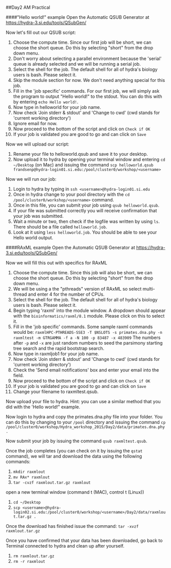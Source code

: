##Day2 AM Practical

####"Hello world!" example
Open the Automatic QSUB Generator at <https://hydra-3.si.edu/tools/QSubGen/>

Now let's fill out our QSUB script:

1. Choose the compute time. Since our first job will be short, we can choose the short queue. Do this by selecting "short" from the drop down menu.
2. Don't worry about selecting a parallel environment because the 'serial' queue is already selected and we will be running a serial job.
3. Select the shell for the job. The default shell for all of hydra's biology users is bash. Please select it.
4. Skip the module section for now. We don't need anything special for this job.
5. Fill in the 'job specific' commands. For our first job, we will simply ask the program to output "Hello world!" to the stdout. You can do this with by entering `echo Hello world!`.
6. Now type in helloworld for your job name.
7. Now check 'Join stderr & stdout' and 'Change to cwd' (cwd stands for 'current working directory')
8. Ignore email for now.
9. Now proceed to the bottom of the script and click on `Check if OK`
10. If your job is validated you are good to go and can click on `Save`

Now we will upload our script:

1. Rename your file to helloworld.qsub and save it to your desktop.
2. Now upload it to hydra by opening your terminal window and entering `cd ~/Desktop` (on Mac) and issuing the command `scp helloworld.qsub frandsenp@hydra-login01.si.edu:/pool/cluster0/workshop/<username>`

Now we will run our job:

1. Login to hydra by typing in `ssh <username>@hydra-login01.si.edu`
2. Once in hydra change to your pool directory with the `cd /pool/cluster0/workshop/<username>` command.
3. Once in this file, you can submit your job using `qsub helloworld.qsub`.
4. If your file was submitted correctly you will receive confirmation that your job was submitted.
5. Wait a minute or two, then check if the logfile was written by using `ls`. There should be a file called `helloworld.job`.
6. Look at it using `less helloworld.job`. You should be able to see your Hello world output.

####RAxML example
Open the Automatic QSUB Generator at <https://hydra-3.si.edu/tools/QSubGen/>

Now we will fill this out with specifics for RAxML

1. Choose the compute time. Since this job will also be short, we can choose the short queue. Do this by selecting "short" from the drop down menu.
2. We will be using a the "pthreads" version of RAxML so select multi-thread and enter 4 for the number of CPUs.
3. Select the shell for the job. The default shell for all of hydra's biology users is bash. Please select it.
4. Begin typing 'raxml' into the module window. A dropdown should appear with the `bioinformatics/raxml/8.1` module. Please click on this to select it.
5. Fill in the 'job specific' commands. Some sample raxml commands would be: `raxmlHPC-PTHREADS-SSE3 -T $NSLOTS -s primates.dna.phy -n raxmltest -m GTRGAMMA -f a -N 100 -p 83487 -x 483909` The numbers after `-p` and `-x` are just random numbers to seed the parsimony starting tree search and the rapid bootstrap search.
6. Now type in raxmljob1 for your job name.
7. Now check 'Join stderr & stdout' and 'Change to cwd' (cwd stands for 'current working directory')
8. Check the 'Send email notifications' box and enter your email into the field.
9. Now proceed to the bottom of the script and click on `Check if OK`
10. If your job is validated you are good to go and can click on `Save`
11. Change your filename to raxmltest.qsub.

Now upload your file to hydra. Hint: you can use a similar method that you did with the 'Hello world!" example.

Now login to hydra and copy the primates.dna.phy file into your folder. You can do this by changing to your `/pool` directory and issuing the command `cp /pool/cluster0/workshop/Hydra_workshop_2015/Day2/data/primates.dna.phy .`

Now submit your job by issuing the command `qsub raxmltest.qsub`.

Once the job completes (you can check on it by issuing the `qstat` command), we will tar and download the data using the following commands:

1. `mkdir raxmlout`
2. `mv RAx* raxmlout`
3. `tar -cvzf raxmlout.tar.gz raxmlout`

open a new terminal window (command t (MAC), control t (Linux))

1. `cd ~/Desktop`
2. `scp <username>@hydra-login02.si.edu:/pool/cluster0/workshop/<username>/Day2/data/raxmlout.tar.gz .`

Once the download has finished issue the command:
`tar -xvzf raxmlout.tar.gz`

Once you have confirmed that your data has been downloaded, go back to Terminal connected to hydra and clean up after yourself.

1. `rm raxmlout.tar.gz`
2. `rm -r raxmlout`